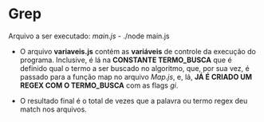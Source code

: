 # Grep

Arquivo a ser executado: *main.js* - ./node main.js

- O arquivo **variaveis.js** contém as **variáveis** de controle da execução do programa. Inclusive, é lá na **CONSTANTE TERMO_BUSCA** que é definido qual o termo a ser buscado no algoritmo, que, por sua vez, é passado para a função map no arquivo *Map.js*, e, lá, **JÁ É CRIADO UM REGEX COM O TERMO_BUSCA** com as flags *gi*.

- O resultado final é o total de vezes que a palavra ou termo regex deu match nos arquivos. 